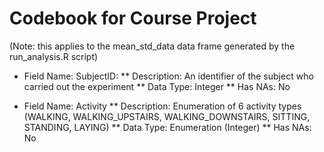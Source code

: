 Codebook for Course Project
============================

(Note: this applies to the mean_std_data data frame generated
by the run_analysis.R script)

* Field Name: SubjectID: 
** Description: An identifier of the subject who carried out the experiment 
** Data Type: Integer 
** Has NAs: No

* Field Name: Activity
** Description: Enumeration of 6 activity types (WALKING, WALKING_UPSTAIRS, WALKING_DOWNSTAIRS, SITTING, STANDING, LAYING)
** Data Type: Enumeration (Integer)
** Has NAs: No
